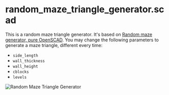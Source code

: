 # random_maze_triangle_generator.scad

This is a random maze triangle generator. It's based on [Random maze generator, pure OpenSCAD](https://www.thingiverse.com/thing:1185425). You may change the following parameters to generate a maze triangle, different every time:

- `side_length`
- `wall_thickness`
- `wall_height`
- `cblocks`  
- `levels`

![Random Maze Triangle Generator](http://thingiverse-production-new.s3.amazonaws.com/renders/ba/4f/f3/d8/d8/246771f25ce2e8b6a538b90cac99f9d0_preview_featured.jpg)